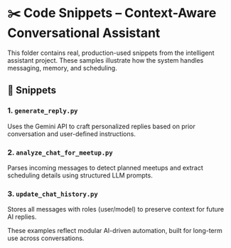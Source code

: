# ✂️ Code Snippets – Context-Aware Conversational Assistant

This folder contains real, production-used snippets from the intelligent assistant project. These samples illustrate how the system handles messaging, memory, and scheduling.

## 📌 Snippets

### 1. `generate_reply.py`
Uses the Gemini API to craft personalized replies based on prior conversation and user-defined instructions.

### 2. `analyze_chat_for_meetup.py`
Parses incoming messages to detect planned meetups and extract scheduling details using structured LLM prompts.

### 3. `update_chat_history.py`
Stores all messages with roles (user/model) to preserve context for future AI replies.

These examples reflect modular AI-driven automation, built for long-term use across conversations.
